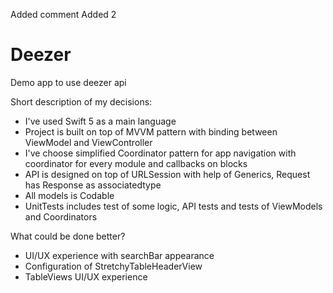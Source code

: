 Added comment
Added 2

# Deezer

Demo app to use deezer api

Short description of my decisions:
- I've used Swift 5 as a main language
- Project is built on top of MVVM pattern with binding between ViewModel and ViewController
- I've choose simplified Coordinator pattern for app navigation with coordinator for every module and callbacks on blocks
- API is designed on top of URLSession with help of Generics, Request has Response as associatedtype
- All models is Codable
- UnitTests includes test of some logic, API tests and tests of ViewModels and Coordinators 

What could be done better?
- UI/UX experience with searchBar appearance 
- Configuration of StretchyTableHeaderView
- TableViews UI/UX experience
